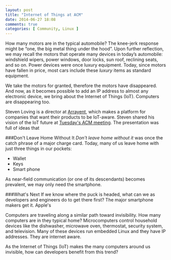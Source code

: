 ```yaml
---
layout: post
title: "Internet of Things at ACM"
date: 2014-06-27 18:08
comments: true
categories: [ Community, Linux ]
---
```

How many motors are in the typical automobile? The knee-jerk response might be “one, the big metal thing under the hood”. Upon further reflection, we may recall the motors that operate many devices in today’s automobile: windshield wipers, power windows, door locks, sun roof, reclining seats, and so on. Power devices were once luxury equipment. Today, since motors have fallen in price, most cars include these _luxury_ items as standard equipment.

We take the motors for granted, therefore the motors have disappeared. And now, as it becomes possible to add an IP address to almost any electronic device, we bring about the Internet of Things (IoT). Computers are disappearing too.
<!--more-->
Steven Loving is a director at [Arrayent](http://www.arrayent.com/), which makes a platform for companies that want their products to be IoT-aware. Steven shared his vision of the IoT future at [Tuesday's ACM meeting](http://www.meetup.com/chicagoacm/events/184091062/). The presentation was full of ideas that 

###Don't Leave Home Without It
_Don't leave home without it_ was once the catch phrase of a major charge card. Today, many of us leave home with just three things in our pockets:

* Wallet
* Keys
* Smart phone

As near-field communication (or one of its descendants) becomes prevalent, we may only need the smartphone. 



###What's Next
If we know where the puck is headed, what can we as developers and engineers do to get there first? The major smartphone makers get it. Apple's





Computers are traveling along a similar path toward invisibility. How many computers are in they typical home? Microcomputers control household devices  like the dishwasher, microwave oven, thermostat, security system, and television. Many of these devices run embedded Linux and they have IP addresses. They are internet aware. 

As the Internet of Things (IoT) makes the many computers around us invisible, how can developers benefit from this trend?



